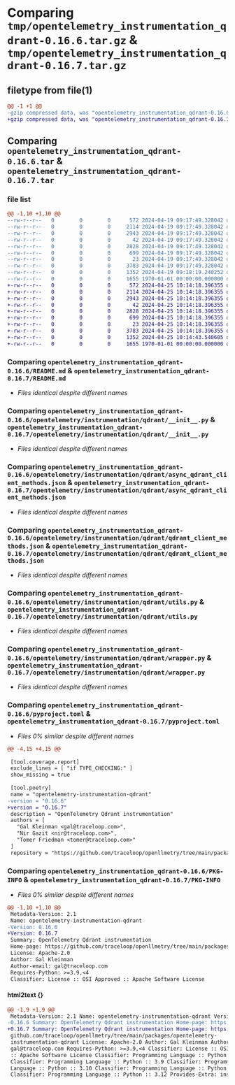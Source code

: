 # Comparing `tmp/opentelemetry_instrumentation_qdrant-0.16.6.tar.gz` & `tmp/opentelemetry_instrumentation_qdrant-0.16.7.tar.gz`

## filetype from file(1)

```diff
@@ -1 +1 @@
-gzip compressed data, was "opentelemetry_instrumentation_qdrant-0.16.6.tar", max compression
+gzip compressed data, was "opentelemetry_instrumentation_qdrant-0.16.7.tar", max compression
```

## Comparing `opentelemetry_instrumentation_qdrant-0.16.6.tar` & `opentelemetry_instrumentation_qdrant-0.16.7.tar`

### file list

```diff
@@ -1,10 +1,10 @@
--rw-r--r--   0        0        0      572 2024-04-19 09:17:49.328042 opentelemetry_instrumentation_qdrant-0.16.6/README.md
--rw-r--r--   0        0        0     2114 2024-04-19 09:17:49.328042 opentelemetry_instrumentation_qdrant-0.16.6/opentelemetry/instrumentation/qdrant/__init__.py
--rw-r--r--   0        0        0     2943 2024-04-19 09:17:49.328042 opentelemetry_instrumentation_qdrant-0.16.6/opentelemetry/instrumentation/qdrant/async_qdrant_client_methods.json
--rw-r--r--   0        0        0       42 2024-04-19 09:17:49.328042 opentelemetry_instrumentation_qdrant-0.16.6/opentelemetry/instrumentation/qdrant/config.py
--rw-r--r--   0        0        0     2828 2024-04-19 09:17:49.328042 opentelemetry_instrumentation_qdrant-0.16.6/opentelemetry/instrumentation/qdrant/qdrant_client_methods.json
--rw-r--r--   0        0        0      699 2024-04-19 09:17:49.328042 opentelemetry_instrumentation_qdrant-0.16.6/opentelemetry/instrumentation/qdrant/utils.py
--rw-r--r--   0        0        0       23 2024-04-19 09:17:49.328042 opentelemetry_instrumentation_qdrant-0.16.6/opentelemetry/instrumentation/qdrant/version.py
--rw-r--r--   0        0        0     3783 2024-04-19 09:17:49.328042 opentelemetry_instrumentation_qdrant-0.16.6/opentelemetry/instrumentation/qdrant/wrapper.py
--rw-r--r--   0        0        0     1352 2024-04-19 09:18:19.240252 opentelemetry_instrumentation_qdrant-0.16.6/pyproject.toml
--rw-r--r--   0        0        0     1655 1970-01-01 00:00:00.000000 opentelemetry_instrumentation_qdrant-0.16.6/PKG-INFO
+-rw-r--r--   0        0        0      572 2024-04-25 10:14:18.396355 opentelemetry_instrumentation_qdrant-0.16.7/README.md
+-rw-r--r--   0        0        0     2114 2024-04-25 10:14:18.396355 opentelemetry_instrumentation_qdrant-0.16.7/opentelemetry/instrumentation/qdrant/__init__.py
+-rw-r--r--   0        0        0     2943 2024-04-25 10:14:18.396355 opentelemetry_instrumentation_qdrant-0.16.7/opentelemetry/instrumentation/qdrant/async_qdrant_client_methods.json
+-rw-r--r--   0        0        0       42 2024-04-25 10:14:18.396355 opentelemetry_instrumentation_qdrant-0.16.7/opentelemetry/instrumentation/qdrant/config.py
+-rw-r--r--   0        0        0     2828 2024-04-25 10:14:18.396355 opentelemetry_instrumentation_qdrant-0.16.7/opentelemetry/instrumentation/qdrant/qdrant_client_methods.json
+-rw-r--r--   0        0        0      699 2024-04-25 10:14:18.396355 opentelemetry_instrumentation_qdrant-0.16.7/opentelemetry/instrumentation/qdrant/utils.py
+-rw-r--r--   0        0        0       23 2024-04-25 10:14:18.396355 opentelemetry_instrumentation_qdrant-0.16.7/opentelemetry/instrumentation/qdrant/version.py
+-rw-r--r--   0        0        0     3783 2024-04-25 10:14:18.396355 opentelemetry_instrumentation_qdrant-0.16.7/opentelemetry/instrumentation/qdrant/wrapper.py
+-rw-r--r--   0        0        0     1352 2024-04-25 10:14:43.540605 opentelemetry_instrumentation_qdrant-0.16.7/pyproject.toml
+-rw-r--r--   0        0        0     1655 1970-01-01 00:00:00.000000 opentelemetry_instrumentation_qdrant-0.16.7/PKG-INFO
```

### Comparing `opentelemetry_instrumentation_qdrant-0.16.6/README.md` & `opentelemetry_instrumentation_qdrant-0.16.7/README.md`

 * *Files identical despite different names*

### Comparing `opentelemetry_instrumentation_qdrant-0.16.6/opentelemetry/instrumentation/qdrant/__init__.py` & `opentelemetry_instrumentation_qdrant-0.16.7/opentelemetry/instrumentation/qdrant/__init__.py`

 * *Files identical despite different names*

### Comparing `opentelemetry_instrumentation_qdrant-0.16.6/opentelemetry/instrumentation/qdrant/async_qdrant_client_methods.json` & `opentelemetry_instrumentation_qdrant-0.16.7/opentelemetry/instrumentation/qdrant/async_qdrant_client_methods.json`

 * *Files identical despite different names*

### Comparing `opentelemetry_instrumentation_qdrant-0.16.6/opentelemetry/instrumentation/qdrant/qdrant_client_methods.json` & `opentelemetry_instrumentation_qdrant-0.16.7/opentelemetry/instrumentation/qdrant/qdrant_client_methods.json`

 * *Files identical despite different names*

### Comparing `opentelemetry_instrumentation_qdrant-0.16.6/opentelemetry/instrumentation/qdrant/utils.py` & `opentelemetry_instrumentation_qdrant-0.16.7/opentelemetry/instrumentation/qdrant/utils.py`

 * *Files identical despite different names*

### Comparing `opentelemetry_instrumentation_qdrant-0.16.6/opentelemetry/instrumentation/qdrant/wrapper.py` & `opentelemetry_instrumentation_qdrant-0.16.7/opentelemetry/instrumentation/qdrant/wrapper.py`

 * *Files identical despite different names*

### Comparing `opentelemetry_instrumentation_qdrant-0.16.6/pyproject.toml` & `opentelemetry_instrumentation_qdrant-0.16.7/pyproject.toml`

 * *Files 0% similar despite different names*

```diff
@@ -4,15 +4,15 @@
 
 [tool.coverage.report]
 exclude_lines = [ "if TYPE_CHECKING:" ]
 show_missing = true
 
 [tool.poetry]
 name = "opentelemetry-instrumentation-qdrant"
-version = "0.16.6"
+version = "0.16.7"
 description = "OpenTelemetry Qdrant instrumentation"
 authors = [
   "Gal Kleinman <gal@traceloop.com>",
   "Nir Gazit <nir@traceloop.com>",
   "Tomer Friedman <tomer@traceloop.com>"
 ]
 repository = "https://github.com/traceloop/openllmetry/tree/main/packages/opentelemetry-instrumentation-qdrant"
```

### Comparing `opentelemetry_instrumentation_qdrant-0.16.6/PKG-INFO` & `opentelemetry_instrumentation_qdrant-0.16.7/PKG-INFO`

 * *Files 0% similar despite different names*

```diff
@@ -1,10 +1,10 @@
 Metadata-Version: 2.1
 Name: opentelemetry-instrumentation-qdrant
-Version: 0.16.6
+Version: 0.16.7
 Summary: OpenTelemetry Qdrant instrumentation
 Home-page: https://github.com/traceloop/openllmetry/tree/main/packages/opentelemetry-instrumentation-qdrant
 License: Apache-2.0
 Author: Gal Kleinman
 Author-email: gal@traceloop.com
 Requires-Python: >=3.9,<4
 Classifier: License :: OSI Approved :: Apache Software License
```

#### html2text {}

```diff
@@ -1,9 +1,9 @@
 Metadata-Version: 2.1 Name: opentelemetry-instrumentation-qdrant Version:
-0.16.6 Summary: OpenTelemetry Qdrant instrumentation Home-page: https://
+0.16.7 Summary: OpenTelemetry Qdrant instrumentation Home-page: https://
 github.com/traceloop/openllmetry/tree/main/packages/opentelemetry-
 instrumentation-qdrant License: Apache-2.0 Author: Gal Kleinman Author-email:
 gal@traceloop.com Requires-Python: >=3.9,<4 Classifier: License :: OSI Approved
 :: Apache Software License Classifier: Programming Language :: Python :: 3
 Classifier: Programming Language :: Python :: 3.9 Classifier: Programming
 Language :: Python :: 3.10 Classifier: Programming Language :: Python :: 3.11
 Classifier: Programming Language :: Python :: 3.12 Provides-Extra: instruments
```

